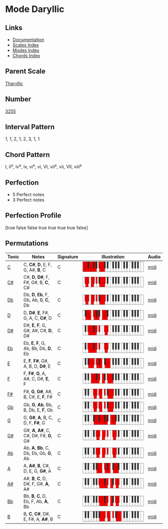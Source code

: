 # Mode Daryllic

## Links

- [Documentation](index.md)
- [Scales Index](Scales.md)
- [Modes Index](Modes.md)
- [Chords Index](Chords.md)

## Parent Scale

[Tharyllic](ScaleTharyllic.md)

## Number

[3255](https://ianring.com/musictheory/scales/3255)

## Interval Pattern

1, 1, 2, 1, 2, 3, 1, 1

## Chord Pattern

I, ii⁰, iv⁰, iv, vi⁰, vi, VI, vii⁰, vii, VII, viii⁰

## Perfection

- 5 Perfect notes
- 3 Perfect notes

## Perfection Profile

[true false false true true true true false]

## Permutations

| Tonic | Notes | Signature | Illustration | Audio |
|-------|-------|-----------|--------------|-------|
| [C](ModeCNaturalDaryllic.md) | C, **C#**, **D**, E, F, G, A#, **B**, C | C | ![CNaturalDaryllic](ModeCNaturalDaryllic.png) | [midi](https://github.com/edipermadi/music/blob/main/docs/ModeCNaturalDaryllic.mid?raw=true) |
| [C#](ModeCSharpDaryllic.md) | C#, **D**, **D#**, F, F#, G#, B, **C**, C# | C | ![CSharpDaryllic](ModeCSharpDaryllic.png) | [midi](https://github.com/edipermadi/music/blob/main/docs/ModeCSharpDaryllic.mid?raw=true) |
| [Db](ModeDFlatDaryllic.md) | Db, **D**, **Eb**, F, Gb, Ab, B, **C**, Db | C | ![DFlatDaryllic](ModeDFlatDaryllic.png) | [midi](https://github.com/edipermadi/music/blob/main/docs/ModeDFlatDaryllic.mid?raw=true) |
| [D](ModeDNaturalDaryllic.md) | D, **D#**, **E**, F#, G, A, C, **C#**, D | C | ![DNaturalDaryllic](ModeDNaturalDaryllic.png) | [midi](https://github.com/edipermadi/music/blob/main/docs/ModeDNaturalDaryllic.mid?raw=true) |
| [D#](ModeDSharpDaryllic.md) | D#, **E**, **F**, G, G#, A#, C#, **D**, D# | C | ![DSharpDaryllic](ModeDSharpDaryllic.png) | [midi](https://github.com/edipermadi/music/blob/main/docs/ModeDSharpDaryllic.mid?raw=true) |
| [Eb](ModeEFlatDaryllic.md) | Eb, **E**, **F**, G, Ab, Bb, Db, **D**, Eb | C | ![EFlatDaryllic](ModeEFlatDaryllic.png) | [midi](https://github.com/edipermadi/music/blob/main/docs/ModeEFlatDaryllic.mid?raw=true) |
| [E](ModeENaturalDaryllic.md) | E, **F**, **F#**, G#, A, B, D, **D#**, E | C | ![ENaturalDaryllic](ModeENaturalDaryllic.png) | [midi](https://github.com/edipermadi/music/blob/main/docs/ModeENaturalDaryllic.mid?raw=true) |
| [F](ModeFNaturalDaryllic.md) | F, **F#**, **G**, A, A#, C, D#, **E**, F | C | ![FNaturalDaryllic](ModeFNaturalDaryllic.png) | [midi](https://github.com/edipermadi/music/blob/main/docs/ModeFNaturalDaryllic.mid?raw=true) |
| [F#](ModeFSharpDaryllic.md) | F#, **G**, **G#**, A#, B, C#, E, **F**, F# | C | ![FSharpDaryllic](ModeFSharpDaryllic.png) | [midi](https://github.com/edipermadi/music/blob/main/docs/ModeFSharpDaryllic.mid?raw=true) |
| [Gb](ModeGFlatDaryllic.md) | Gb, **G**, **Ab**, Bb, B, Db, E, **F**, Gb | C | ![GFlatDaryllic](ModeGFlatDaryllic.png) | [midi](https://github.com/edipermadi/music/blob/main/docs/ModeGFlatDaryllic.mid?raw=true) |
| [G](ModeGNaturalDaryllic.md) | G, **G#**, **A**, B, C, D, F, **F#**, G | C | ![GNaturalDaryllic](ModeGNaturalDaryllic.png) | [midi](https://github.com/edipermadi/music/blob/main/docs/ModeGNaturalDaryllic.mid?raw=true) |
| [G#](ModeGSharpDaryllic.md) | G#, **A**, **A#**, C, C#, D#, F#, **G**, G# | C | ![GSharpDaryllic](ModeGSharpDaryllic.png) | [midi](https://github.com/edipermadi/music/blob/main/docs/ModeGSharpDaryllic.mid?raw=true) |
| [Ab](ModeAFlatDaryllic.md) | Ab, **A**, **Bb**, C, Db, Eb, Gb, **G**, Ab | C | ![AFlatDaryllic](ModeAFlatDaryllic.png) | [midi](https://github.com/edipermadi/music/blob/main/docs/ModeAFlatDaryllic.mid?raw=true) |
| [A](ModeANaturalDaryllic.md) | A, **A#**, **B**, C#, D, E, G, **G#**, A | C | ![ANaturalDaryllic](ModeANaturalDaryllic.png) | [midi](https://github.com/edipermadi/music/blob/main/docs/ModeANaturalDaryllic.mid?raw=true) |
| [A#](ModeASharpDaryllic.md) | A#, **B**, **C**, D, D#, F, G#, **A**, A# | C | ![ASharpDaryllic](ModeASharpDaryllic.png) | [midi](https://github.com/edipermadi/music/blob/main/docs/ModeASharpDaryllic.mid?raw=true) |
| [Bb](ModeBFlatDaryllic.md) | Bb, **B**, **C**, D, Eb, F, Ab, **A**, Bb | C | ![BFlatDaryllic](ModeBFlatDaryllic.png) | [midi](https://github.com/edipermadi/music/blob/main/docs/ModeBFlatDaryllic.mid?raw=true) |
| [B](ModeBNaturalDaryllic.md) | B, **C**, **C#**, D#, E, F#, A, **A#**, B | C | ![BNaturalDaryllic](ModeBNaturalDaryllic.png) | [midi](https://github.com/edipermadi/music/blob/main/docs/ModeBNaturalDaryllic.mid?raw=true) |
